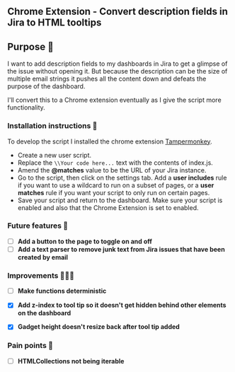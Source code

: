 ## Chrome Extension - Convert description fields in Jira to HTML tooltips

## Purpose 🚀

I want to add description fields to my dashboards in Jira to get a glimpse of the issue without opening it. But because the description can be the size of multiple email strings it pushes all the content down and defeats the purpose of the dashboard.

I'll convert this to a Chrome extension eventually as I give the script more functionality.

### Installation instructions 📑

To develop the script I installed the chrome extension [Tampermonkey](https://chrome.google.com/webstore/detail/tampermonkey/dhdgffkkebhmkfjojejmpbldmpobfkfo?hl=en).

- Create a new user script.
- Replace the `\\Your code here...` text with the contents of index.js.
- Amend the **@matches** value to be the URL of your Jira instance.
- Go to the script, then click on the settings tab.  Add a **user includes** rule if you want to use a wildcard to run on a subset of pages, or a **user matches** rule if you want your script to only run on certain pages.
- Save your script and return to the dashboard.  Make sure your script is enabled and also that the Chrome Extension is set to enabled. 

### Future features 🏹
- [ ] **Add a button to the page to toggle on and off**
- [ ] **Add a text parser to remove junk text from Jira issues that have been created by email**

### Improvements 🏃‍♂️💨
- [ ] **Make functions deterministic**
- [x] **Add z-index to tool tip so it doesn't get hidden behind other elements on the dashboard**
- [x] **Gadget height doesn't resize back after tool tip added**


### Pain points 🤕
- [ ] **HTMLCollections not being iterable**